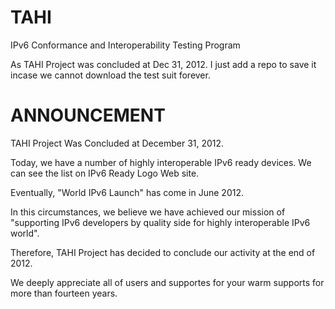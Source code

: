 TAHI
====

IPv6 Conformance and Interoperability Testing Program

As TAHI Project was concluded at Dec 31, 2012. I just add a repo to save it incase we cannot download the test suit forever.

ANNOUNCEMENT
======

TAHI Project Was Concluded at December 31, 2012.

Today, we have a number of highly interoperable IPv6 ready devices. We can see the list on IPv6 Ready Logo Web site.

Eventually, "World IPv6 Launch" has come in June 2012. 

In this circumstances, we believe we have achieved our mission of "supporting IPv6 developers by quality side for highly interoperable IPv6 world".

Therefore, TAHI Project has decided to conclude our activity at the end of 2012.

We deeply appreciate all of users and supportes for your warm supports for more than fourteen years.
